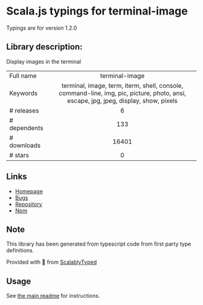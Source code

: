 
# Scala.js typings for terminal-image

Typings are for version 1.2.0

## Library description:
Display images in the terminal

|                    |                 |
| ------------------ | :-------------: |
| Full name          | terminal-image |
| Keywords           | terminal, image, term, iterm, shell, console, command-line, img, pic, picture, photo, ansi, escape, jpg, jpeg, display, show, pixels |
| # releases         | 6 |
| # dependents       | 133 |
| # downloads        | 16401 |
| # stars            | 0 |

## Links
- [Homepage](https://github.com/sindresorhus/terminal-image#readme)
- [Bugs](https://github.com/sindresorhus/terminal-image/issues)
- [Repository](https://github.com/sindresorhus/terminal-image)
- [Npm](https://www.npmjs.com/package/terminal-image)
    


## Note
This library has been generated from typescript code from first party type definitions.

Provided with :purple_heart: from [ScalablyTyped](https://github.com/oyvindberg/ScalablyTyped)

## Usage
See [the main readme](../../readme.md) for instructions.


